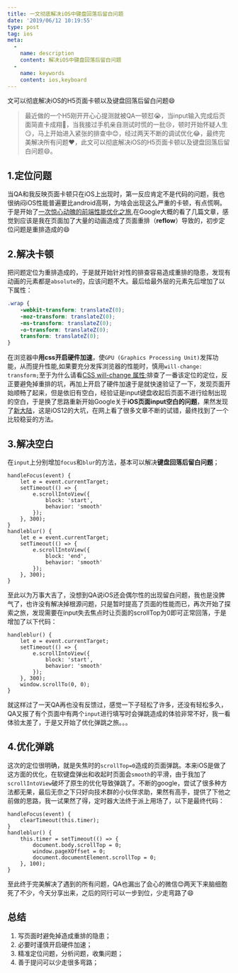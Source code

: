 ```yaml
---
title: 一文彻底解决iOS中键盘回落后留白问题
date: '2019/06/12 10:19:55'
type: post
tag: ios
meta:
  -
    name: description
    content: 解决iOS中键盘回落后留白问题
  -
    name: keywords
    content: ios,keyboard
---
```

文可以彻底解决iOS的H5页面卡顿以及键盘回落后留白问题😄
<!-- more -->
>最近做的一个H5刚开开心心提测就被QA一顿怼😭，当input输入完成后页面简直卡成翔💩，当我接过手机亲自测试时慌的一批😢，顿时开始怀疑人生😏，马上开始进入紧张的排查中😊，经过两天不断的调试优化😂，最终完美解决所有问题❤️，此文可以彻底解决iOS的H5页面卡顿以及键盘回落后留白问题😄。
## 1.定位问题
当QA和我反映页面卡顿只在iOS上出现时，第一反应肯定不是代码的问题，我也很纳闷iOS性能普遍要比android高啊，为啥会出现这么严重的卡顿，有点慌啊。于是开始了[一次惊心动魄的前端性能优化之旅](https://segmentfault.com/a/1190000005147979),在Google大概的看了几篇文章，感觉到应该是我在页面加了大量的动画造成了页面重排（**reflow**）导致的，初步定位问题是重排造成的😄

## 2.解决卡顿
把问题定位为重排造成的，于是就开始针对性的排查容易造成重排的隐患，发现有动画的元素都是`absolute`的，应该问题不大。最后给最外层的元素先后增加了以下属性：
```css
.wrap {
    -webkit-transform: translateZ(0);
    -moz-transform: translateZ(0);
    -ms-transform: translateZ(0);
    -o-transform: translateZ(0);
    transform: translateZ(0);
}
```
在浏览器中**用css开启硬件加速**，使`GPU (Graphics Processing Unit)`发挥功能，从而提升性能,如果要充分发挥浏览器的性能时，慎用`will-change: transform;`至于为什么请看[CSS will-change 属性](https://www.cnblogs.com/yuzhongwusan/p/4186405.html);排查了一番该定位的定位，反正要避免掉重排的坑，再加上开启了硬件加速于是就快速验证了一下，发现页面开始顺畅了起来，但是依旧有空白，经验证是input键盘收起后页面不进行绘制出现的空白，于是换了思路重新开始Google关于**iOS页面input空白的问题**，果然发现了[新大陆](https://blog.csdn.net/qq_42354773/article/details/80974941)，这是iOS12的大坑，在网上看了很多文章不断的试错，最终找到了一个比较稳妥的方法。

## 3.解决空白
在`input`上分别增加`focus`和`blur`的方法，基本可以解决**键盘回落后留白问题**；
```
handleFocus(event) {
    let e = event.currentTarget;
    setTimeout(() => {
        e.scrollIntoView({
            block: 'start',
            behavior: 'smooth'
        });
    }, 300);
}
handleblur() {
    let e = event.currentTarget;
    setTimeout(() => {
        e.scrollIntoView({
            block: 'end',
            behavior: 'smooth'
        });
    }, 300);
}
```
至此以为万事大吉了，没想到QA说iOS还会偶尔性的出现留白问题，我也是没脾气了，也许没有解决掉根源问题，只是暂时提高了页面的性能而已，再次开始了探索之旅，发现需要在input失去焦点时让页面的scrollTop为0即可正常回落，于是增加了以下代码：
```
handleblur() {
    let e = event.currentTarget;
    setTimeout(() => {
        e.scrollIntoView({
            block: 'start',
            behavior: 'smooth'
        });
    }, 300);
    window.scrollTo(0, 0);
}
```
就这样过了一天QA再也没有反馈过，感觉一下子轻松了许多，还没有轻松多久，QA又报了有个页面中有两个`input`进行填写时会弹跳造成的体验非常不好，我一看体验太差了，于是又开始了优化弹跳之旅。。。
## 4.优化弹跳
这次的定位很明确，就是失焦时的`scrollTop=0`造成的页面弹跳。本来iOS是做了这方面的优化，在软键盘弹出和收起时页面会`smooth`的平滑，由于我加了`scrollIntoView`破坏了原生的优化导致弹跳了。不断的google，尝试了很多种方法都无果，最后无奈之下只好向技术群的小伙伴求助，果然有高手，提供了下他之前做的思路，我一试果然了得，定时器大法终于派上用场了，以下是最终代码：
```
handleFocus(event) {
    clearTimeout(this.timer);
}
handleblur() {
    this.timer = setTimeout(() => {
        document.body.scrollTop = 0;
        window.pageXOffset = 0;
        document.documentElement.scrollTop = 0;
    }, 100);
}
```

至此终于完美解决了遇到的所有问题，QA也漏出了会心的微信😊两天下来脑细胞死了不少，今天分享出来，之后的同行可以一步到位，少走弯路了😄

## 总结
1. 写页面时避免掉造成重排的隐患；
2. 必要时谨慎开启硬件加速；
3. 精准定位问题，分析问题，收集问题；
4. 善于提问可以少走很多弯路；